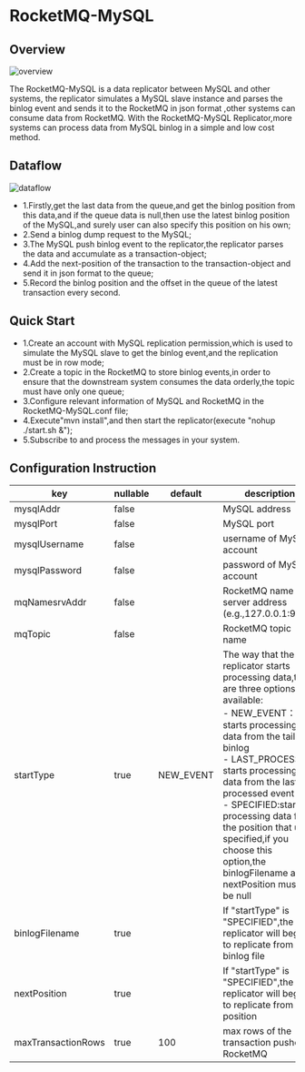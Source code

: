 # RocketMQ-MySQL


## Overview
![overview](./doc/overview.png)

The RocketMQ-MySQL is a data replicator between MySQL and other systems, 
the replicator simulates a MySQL slave instance and parses the binlog event 
and sends it to the RocketMQ in json format ,other systems can consume data from RocketMQ. 
With the RocketMQ-MySQL Replicator,more systems can process data from MySQL binlog 
in a simple and low cost method.

## Dataflow
![dataflow](./doc/dataflow.png)

* 1.Firstly,get the last data from the queue,and get the binlog position from this data,and if the queue data is null,then use the latest binlog position of the MySQL,and surely user can also specify this position on his own;
* 2.Send a binlog dump request to the MySQL;
* 3.The MySQL push binlog event to the replicator,the replicator parses the data and accumulate as a transaction-object;
* 4.Add the next-position of the transaction to the transaction-object and send it in json format to the queue;
* 5.Record the binlog position and the offset in the queue of the latest transaction every second.


## Quick Start

* 1.Create an account with MySQL replication permission,which is used to simulate the MySQL slave to get the binlog event,and the replication must be in row mode;
* 2.Create a topic in the RocketMQ to store binlog events,in order to ensure that the downstream system consumes the data orderly,the topic must have only one queue;
* 3.Configure relevant information of MySQL and RocketMQ in the RocketMQ-MySQL.conf file;
* 4.Execute"mvn install",and then start the replicator(execute "nohup ./start.sh &");
* 5.Subscribe to and process the messages in your system.


## Configuration Instruction
|key               |nullable|default    |description|
|------------------|--------|-----------|-----------|
|mysqlAddr         |false   |           |MySQL address|
|mysqlPort         |false   |           |MySQL port|
|mysqlUsername     |false   |           |username of MySQL account|
|mysqlPassword     |false   |           |password of MySQL account|
|mqNamesrvAddr     |false   |           |RocketMQ name server address (e.g.,127.0.0.1:9876)|
|mqTopic           |false   |           |RocketMQ topic name|
|startType         |true    |NEW_EVENT  |The way that the replicator starts processing data,there are three options available:<br>- NEW_EVENT： starts processing data from the tail of binlog<br>- LAST_PROCESSED: starts processing data from the last processed event<br>- SPECIFIED:starts processing data from the position that user specified,if you choose this option,the binlogFilename and nextPosition must not be null|
|binlogFilename    |true    |           |If "startType" is "SPECIFIED",the replicator will begin to replicate from this binlog file|
|nextPosition      |true    |           |If "startType" is "SPECIFIED",the replicator will begin to replicate from this position|
|maxTransactionRows|true    |100        |max rows of the transaction pushed to RocketMQ|